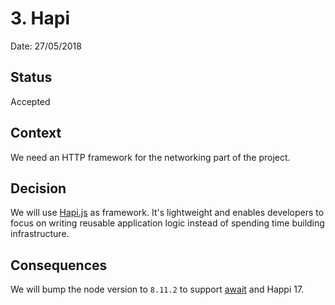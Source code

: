 # 3. Hapi 

Date: 27/05/2018

## Status

Accepted

## Context

We need an HTTP framework for the networking part of the project.

## Decision

We will use [Hapi.js](https://hapijs.com/) as framework. It's lightweight and enables developers to focus on writing 
reusable application logic instead of spending time building infrastructure.

## Consequences

We will bump the node version to `8.11.2` to support [await](https://developer.mozilla.org/en-US/docs/Web/JavaScript/Reference/Operators/await) 
and Happi 17.
